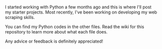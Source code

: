 I started working with Python a few months ago and this is where I'll post my starter projects. Most recently, I've been working on developing my web scraping skills.

You can find my Python codes in the other files. Read the wiki for this repository to learn more about what each file does.

Any advice or feedback is definitely appreciated!
